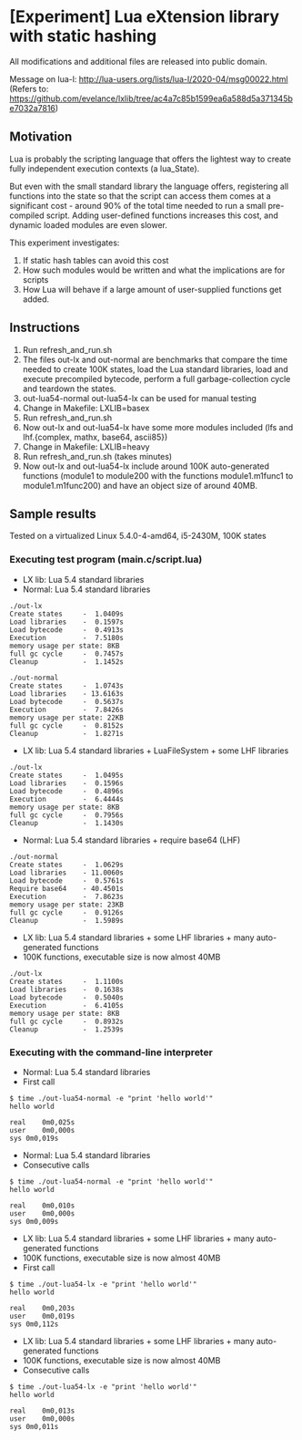 # [Experiment] Lua eXtension library with static hashing

All modifications and additional files are released into public domain.

Message on lua-l: http://lua-users.org/lists/lua-l/2020-04/msg00022.html
(Refers to: https://github.com/evelance/lxlib/tree/ac4a7c85b1599ea6a588d5a371345be7032a7816)

## Motivation

Lua is probably the scripting language that offers the lightest way to
create fully independent execution contexts (a lua_State).

But even with the small standard library the language offers, registering all functions
into the state so that the script can access them comes at a significant cost - around
90% of the total time needed to run a small pre-compiled script.
Adding user-defined functions increases this cost, and dynamic loaded modules are even slower.

This experiment investigates:
1. If static hash tables can avoid this cost
2. How such modules would be written and what the implications are for scripts
3. How Lua will behave if a large amount of user-supplied functions get added.

## Instructions

1. Run refresh_and_run.sh
2. The files out-lx and out-normal are benchmarks that compare
   the time needed to create 100K states, load the Lua standard libraries,
   load and execute precompiled bytecode, perform a full garbage-collection
   cycle and teardown the states.
3. out-lua54-normal out-lua54-lx can be used for manual testing
4. Change in Makefile: LXLIB=basex
5. Run refresh_and_run.sh
6. Now out-lx and out-lua54-lx have some more modules included (lfs and lhf.{complex, mathx, base64, ascii85})
7. Change in Makefile: LXLIB=heavy
8. Run refresh_and_run.sh (takes minutes)
9. Now out-lx and out-lua54-lx include around 100K auto-generated functions (module1 to module200 with 
   the functions module1.m1func1 to module1.m1func200) and have an object size of around 40MB.

## Sample results

Tested on a virtualized Linux 5.4.0-4-amd64, i5-2430M, 100K states

### Executing test program (main.c/script.lua)

 - LX lib: Lua 5.4 standard libraries
 - Normal: Lua 5.4 standard libraries
```
./out-lx
Create states     -  1.0409s
Load libraries    -  0.1597s
Load bytecode     -  0.4913s
Execution         -  7.5180s
memory usage per state: 8KB
full gc cycle     -  0.7457s
Cleanup           -  1.1452s
```
```
./out-normal
Create states     -  1.0743s
Load libraries    - 13.6163s
Load bytecode     -  0.5637s
Execution         -  7.8426s
memory usage per state: 22KB
full gc cycle     -  0.8152s
Cleanup           -  1.8271s
```

 - LX lib: Lua 5.4 standard libraries + LuaFileSystem + some LHF libraries
```
./out-lx
Create states     -  1.0495s
Load libraries    -  0.1596s
Load bytecode     -  0.4896s
Execution         -  6.4444s
memory usage per state: 8KB
full gc cycle     -  0.7956s
Cleanup           -  1.1430s
```

 - Normal: Lua 5.4 standard libraries + require base64 (LHF)
```
./out-normal
Create states     -  1.0629s
Load libraries    - 11.0060s
Load bytecode     -  0.5761s
Require base64    - 40.4501s
Execution         -  7.8623s
memory usage per state: 23KB
full gc cycle     -  0.9126s
Cleanup           -  1.5989s
```

 - LX lib: Lua 5.4 standard libraries + some LHF libraries + many auto-generated functions
 - 100K functions, executable size is now almost 40MB
```
./out-lx 
Create states     -  1.1100s
Load libraries    -  0.1638s
Load bytecode     -  0.5040s
Execution         -  6.4105s
memory usage per state: 8KB
full gc cycle     -  0.8932s
Cleanup           -  1.2539s
```

### Executing with the command-line interpreter

 - Normal: Lua 5.4 standard libraries
 - First call
```
$ time ./out-lua54-normal -e "print 'hello world'"
hello world

real	0m0,025s
user	0m0,000s
sys	0m0,019s
```

 - Normal: Lua 5.4 standard libraries
 - Consecutive calls
```
$ time ./out-lua54-normal -e "print 'hello world'"
hello world

real	0m0,010s
user	0m0,000s
sys	0m0,009s
```


- LX lib: Lua 5.4 standard libraries + some LHF libraries + many auto-generated functions
- 100K functions, executable size is now almost 40MB
- First call
```
$ time ./out-lua54-lx -e "print 'hello world'"
hello world

real	0m0,203s
user	0m0,019s
sys	0m0,112s
```

- LX lib: Lua 5.4 standard libraries + some LHF libraries + many auto-generated functions
- 100K functions, executable size is now almost 40MB
- Consecutive calls
```
$ time ./out-lua54-lx -e "print 'hello world'"
hello world

real	0m0,013s
user	0m0,000s
sys	0m0,011s
```

